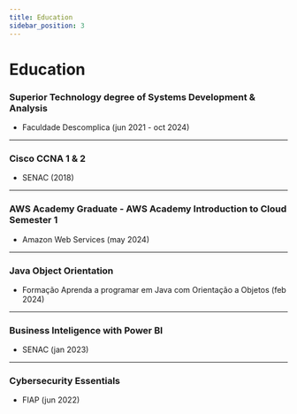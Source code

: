 ```yaml
---
title: Education
sidebar_position: 3
---
```


# Education

### Superior Technology degree of Systems Development & Analysis
- Faculdade Descomplica (jun 2021 - oct 2024)

---

### Cisco CCNA 1 & 2
- SENAC (2018)

---

### AWS Academy Graduate - AWS Academy Introduction to Cloud Semester 1
- Amazon Web Services (may 2024)

---

### Java Object Orientation
- Formação Aprenda a programar em Java com Orientação a Objetos (feb 2024)

---

### Business Inteligence with Power BI
- SENAC (jan 2023)

---

### Cybersecurity Essentials
- FIAP (jun 2022)